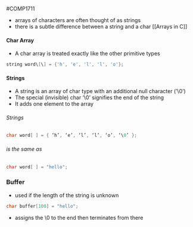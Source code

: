 #COMP1711
- arrays of characters are often thought of as strings
- there is a subtle difference between a string and a char [[Arrays in C]]
#### Char Array
- A char array is treated exactly like the other primitive types
```c
string word\[\] = {'h', 'e', 'l', 'l', 'o'};
```
#### Strings
- A string is an array of char type with an additional null character (’\\0’)
- The special (invisible) char ‘\\0’ signifies the end of the string
- It adds one element to the array
###### Strings
```c
char word[ ] = { ‘h’, ‘e’, ‘l’, ‘l’, ‘o’, ‘\0’ };
```
###### is the same as
```c
char word[ ] = "hello";
```
### Buffer
- used if the length of the string is unknown
```c
char buffer[100] = "hello";
```
- assigns the \\0 to the end then terminates from there
